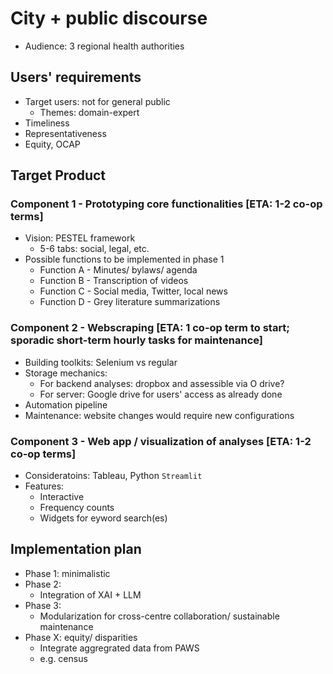 
# City + public discourse

- Audience: 3 regional health authorities 

## Users' requirements

- Target users: not for general public
  - Themes: domain-expert
- Timeliness
- Representativeness
- Equity, OCAP
  
## Target Product

### Component 1 - Prototyping core functionalities [ETA: 1-2 co-op terms]

- Vision: PESTEL framework
  - 5-6 tabs: social, legal, etc.
- Possible functions to be implemented in phase 1
  - Function A - Minutes/ bylaws/ agenda
  - Function B - Transcription of videos
  - Function C - Social media, Twitter, local news
  - Function D - Grey literature summarizations

### Component 2 - Webscraping  [ETA: 1 co-op term to start; sporadic short-term hourly tasks for maintenance]
  - Building toolkits: Selenium vs regular
  - Storage mechanics:
    - For backend analyses: dropbox and assessible via O drive?
    - For server: Google drive for users' access as already done    
  - Automation pipeline
  - Maintenance: website changes would require new configurations

### Component 3 - Web app / visualization of analyses  [ETA: 1-2 co-op terms]
  - Consideratoins: Tableau, Python ```Streamlit```
  - Features:
    - Interactive
    - Frequency counts
    - Widgets for eyword search(es)
    
  
## Implementation plan  

- Phase 1: minimalistic
- Phase 2:
  - Integration of XAI + LLM 
- Phase 3:
  - Modularization for cross-centre collaboration/ sustainable maintenance 
- Phase X: equity/ disparities
  - Integrate aggregrated data from PAWS
  - e.g. census   





